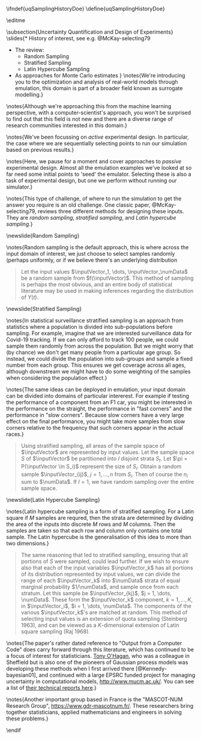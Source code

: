 \ifndef{uqSamplingHistoryDoe}
\define{uqSamplingHistoryDoe}

\editme

\subsection{Uncertainty Quantification and Design of Experiments}
\slides{* History of interest, see e.g. @McKay-selecting79
* The review:
    * Random Sampling
    * Stratified Sampling
    * Latin Hypercube Sampling
* As approaches for Monte Carlo estimates
}
\notes{We're introducing you to the optimization and analysis of real-world models through emulation, this domain is part of a broader field known as surrogate modelling.}

\notes{Although we're approaching this from the machine learning perspective, with a computer-scientist's approach, you won't be surprised to find out that this field is not new and there are a diverse range of research communities interested in this domain.}

\notes{We've been focussing on *active* experimental design. In particular, the case where we are sequentially selecting points to run our simulation based on previous results.}

\notes{Here, we pause for a moment and cover approaches to *passive* experimental design. Almost all the emulation examples we've looked at so far need some initial points to 'seed' the emulator. Selecting these is also a task of experimental design, but one we perform without running our simulator.}

\notes{This type of challenge, of where to run the simulation to get the answer you require is an old challenge. One classic paper, @McKay-selecting79, reviews three different methods for designing these inputs. They are *random sampling*, *stratified sampling*, and *Latin hypercube sampling*.}


\newslide{Random Sampling}

\notes{Random sampling is the default approach, this is where across the input domain of interest, we just choose to select samples randomly (perhaps uniformly, or if we believe there's an underlying distribution 


>  Let the input values $\inputVector_1, \dots, \inputVector_\numData$
> be a random sample from $f(\inputVector)$. This method of sampling
> is perhaps the most obvious, and an entire body of statistical
> literature may be used in making inferences regarding the
> distribution of $Y(t)$.


\newslide{Stratified Sampling}

\notes{In statistical surveillance stratified sampling is an approach from statistics where a population is divided into sub-populations before sampling. For example, imagine that we are interested surveillance data for Covid-19 tracking. If we can only afford to track 100 people, we could sample them randomly from across the population. But we might worry that (by chance) we don't get many people from a particular age group. So instead, we could divide the population into sub-groups and sample a fixed number from each group. This ensures we get coverage across all ages, although downstream we might have to do some weighting of the samples when considering the population effect.}

\notes{The same ideas can be deployed in emulation, your input domain can be divided into domains of particular intererest. For example if testing the performance of a component from an F1 car, you might be interested in the performance on the straight, the performance in "fast corners" and the performance in "slow corners". Because slow corners have a very large effect on the final performance, you might take more samples from slow corners relative to the frequency that such corners appear in the actual races.}

> Using stratified sampling, all
> areas of the sample space of $\inputVector$ are represented by
> input values. Let the sample space $S$ of $\inputVector$ be partitioned into $I$ disjoint strata $S_t$. Let $\pi = P(\inputVector \in S_i)$
> represent the size of $S_i$. Obtain a random sample $\inputVector_{ij}$, $j
> = 1, \dots, n$ from $S_i$. Then of course the $n_i$ sum to $\numData$.
> If $I = 1$, we have random sampling over the entire
> sample space.

\newslide{Latin Hypercube Sampling}

\notes{Latin hypercube sampling is a form of stratified sampling. For a Latin square if $M$ samples are requred, then the strata are determined by dividing the area of the inputs into discrete $M$ rows and $M$ columns. Then the samples are taken so that each row and column only contains one total sample. The Latin hypercube is the generalisation of this idea to more than two dimensions.}

> The same reasoning that led to stratified sampling, ensuring that
> all portions of $S$ were sampled, could lead further. If we wish
> to ensure also that each of the input variables $\inputVector_k$ has
> all portions of its distribution represented by input values, we can
> divide the range of each $\inputVector_k$ into $\numData$ strata of
> equal marginal probability $1/\numData$, and sample once from each
> stratum. Let this sample be $\inputVector_{kj}$, $j = 1, \dots,
> \numData$. These form the $\inputVector_k$ component, $k = 1, \dots
> , K$, in $\inputVector_i$, $i = 1, \dots, \numData$. The components
> of the various $\inputVector_k$'s are matched at random. This method
> of selecting input values is an extension of quota sampling
> (Steinberg 1963), and can be viewed as a $K$-dimensional extension of
> Latin square sampling (Raj 1968).

\notes{The paper's rather dated reference to "Output from a Computer Code" does carry forward through this literature, which has continued to be a focus of interest for statisticians. [Tony O'Hagan](http://www.tonyohagan.co.uk/academic/), who was a colleague in Sheffield but is also one of the pioneers of Gaussian process models was developing these methods when I first arrived there [@Kennedy-bayesian01], and continued with a large EPSRC funded project for managing uncertainty in computational models, <http://www.mucm.ac.uk/>. You can see a list of [their technical reports here](http://www.mucm.ac.uk/Pages/Dissemination/TechnicalReports.html).}

\notes{Another important group based in France is the "MASCOT-NUM Research Group", <https://www.gdr-mascotnum.fr/>. These researchers bring together statisticians, applied mathematicians and engineers in solving these problems.}

\endif

